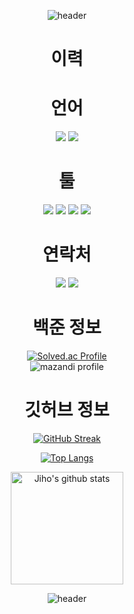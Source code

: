 <div align="center">

![header](https://capsule-render.vercel.app/api?type=waving&height=250&color=%20666161&text=Welcome&section=header&fontSize=60&fontColor=918c8c&rotate=0&desc=My%20Github%20Profile&descAlign=62&descAlignY=55&descSize=30&fontAlignY=40)

# 이력

# 언어
<img src="https://img.shields.io/badge/C%23-239120?style=for-the-badge&logo=c-sharp&logoColor=white"/>

<img src="https://img.shields.io/badge/C%2B%2B-00599C?style=for-the-badge&logo=c%2B%2B&logoColor=white"/>

# 툴

<img src="https://img.shields.io/badge/Visual%20Studio-5C2D91?style=for-the-badge&logo=VisualStudio&logoColor=white"/>

<img src="https://img.shields.io/badge/Visual%20Studio%20Code-007ACC?style=for-the-badge&logo=VisualStudioCode&logoColor=black%22%3E"/>

<img src="https://img.shields.io/badge/Rider-000000?style=for-the-badge&logo=Rider&logoColor=white"/>

<img src="https://img.shields.io/badge/Unity-100000?style=for-the-badge&logo=unity&logoColor=white"/>

# 연락처
<img src="https://img.shields.io/badge/jiho0995-5865F2?style=for-the-badge&logo=Discord&logoColor=white"/></a>
<a href="https://www.instagram.com/jih0_08" target="_blank"><img src="https://img.shields.io/badge/Instagram-E4405F?style=for-the-badge&logo=Instagram&logoColor=white"/></a>

# 백준 정보
[![Solved.ac Profile](http://mazassumnida.wtf/api/v2/generate_badge?boj=cogito08)](https://solved.ac/cogito08/)<br>
![mazandi profile](http://mazandi.herokuapp.com/api?handle={jiho}&theme=dark)

# 깃허브 정보
<a href="https://git.io/streak-stats"><img src="https://streak-stats.demolab.com?user=jiho08&theme=dark&locale=ko" alt="GitHub Streak" /></a>

[![Top Langs](https://github-readme-stats.vercel.app/api/top-langs/?username=jiho08&theme=dracula&layout=compact)](https://github.com/anuraghazra/github-readme-stats)

<a href="https://github.com/jiho08"><img align="center" style="height:180px" src="https://github-readme-stats.vercel.app/api?username=jiho08&show_icons=true&include_all_commits=true&theme=dracula&hide_border=true" alt="Jiho's github stats" /></a><br>

![header](https://capsule-render.vercel.app/api?type=waving&height=250&color=%20666161&&section=footer)
